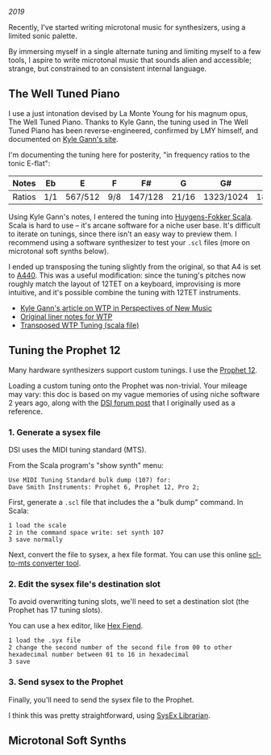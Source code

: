 *2019*

Recently, I've started writing microtonal music for synthesizers, using a limited sonic palette. 

By immersing myself in a single alternate tuning and limiting myself to a few tools, I aspire to write microtonal music that sounds alien and accessible; strange, but constrained to an consistent internal language.


## The Well Tuned Piano

I use a just intonation devised by La Monte Young for his magnum opus, The Well Tuned Piano. Thanks to Kyle Gann, the tuning used in The Well Tuned Piano has been reverse-engineered, confirmed by LMY himself, and documented on [Kyle Gann's site](https://www.kylegann.com/wtp.html).

I'm documenting the tuning here for posterity, "in frequency ratios to the tonic E-flat":

| Notes | Eb   | E       | F    | F#      | G     | G#        | A        | Bb  | B     | C   | C#      | D |
| --- | --- | --- | --- | --- | --- | --- | --- | --- | --- | --- | --- | --- | 
| Ratios | 1/1 | 567/512 | 9/8	| 147/128 | 21/16 | 1323/1024 | 189/128	 | 3/2 | 49/32 | 7/4 | 441/256 | 63/32 |


Using Kyle Gann's notes, I entered the tuning into [Huygens-Fokker Scala](http://www.huygens-fokker.org/scala/). Scala is hard to use – it's arcane software for a niche user base. It's difficult to iterate on tunings, since there isn't an easy way to preview them. I recommend using a software synthesizer to test your `.scl` files (more on microtonal soft synths below).

I ended up transposing the tuning slightly from the original, so that A4 is set to [A440](https://en.wikipedia.org/wiki/A440_(pitch_standard)). This was a useful modification: since the tuning's pitches now roughly match the layout of 12TET on a keyboard, improvising is more intuitive, and it's possible combine the tuning with 12TET instruments. 

- [Kyle Gann's article on WTP in Perspectives of New Music](https://www.dropbox.com/s/b0d59oa6h0h3e7e/PNM-WellTunedPiano.pdf?dl=0)
- [Original liner notes for WTP](https://www.dropbox.com/s/j2ukmqiax99vdzd/LinerNotes-WellTunedPiano.pdf?dl=0)
- [Transposed WTP Tuning (scala file)](https://www.dropbox.com/s/j559yak0b5n7019/WTP-A440.scl?dl=0)

## Tuning the Prophet 12

Many hardware synthesizers support custom tunings. I use the [Prophet 12](https://www.sequential.com/product/prophet-12-keyboard).

Loading a custom tuning onto the Prophet was non-trivial. Your mileage may vary: this doc is based on my vague memories of using niche software 2 years ago, along with the [DSI forum post](https://forum.sequential.com/index.php?topic=2187.0) that I originally used as a reference.

### 1. Generate a sysex file

DSI uses the MIDI tuning standard (MTS). 

From the Scala program's "show synth" menu:
```
Use MIDI Tuning Standard bulk dump (107) for:
Dave Smith Instruments: Prophet 6, Prophet 12, Pro 2;
```

First, generate a `.scl` file that includes the a "bulk dump" command. In Scala:

```
1 load the scale
2 in the command space write: set synth 107
3 save normally
```

Next, convert the file to sysex, a hex file format. You can use this online [scl-to-mts converter tool](http://www.microtonalsoftware.com/scl-scala-to-mts-converter.html).

### 2. Edit the sysex file's destination slot

To avoid overwriting tuning slots, we'll need to set a destination slot (the Prophet has 17 tuning slots).

You can use a hex editor, like [Hex Fiend](http://ridiculousfish.com/hexfiend/).

```
1 load the .syx file 
2 change the second number of the second file from 00 to other hexadecimal number between 01 to 16 in hexadecimal
3 save 
```

### 3. Send sysex to the Prophet

Finally, you'll need to send the sysex file to the Prophet.

I think this was pretty straightforward, using [SysEx Librarian](https://www.snoize.com/SysExLibrarian/).


## Microtonal Soft Synths
